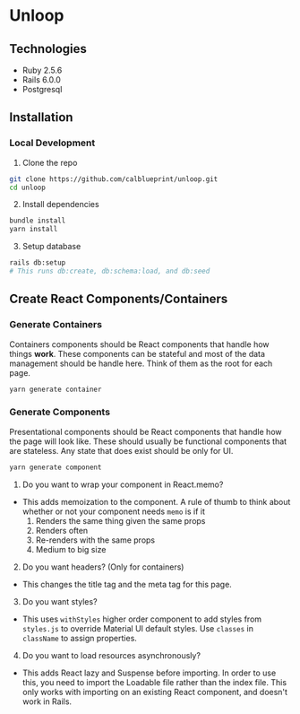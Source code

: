 # Unloop

## Technologies
* Ruby 2.5.6
* Rails 6.0.0
* Postgresql

## Installation
### Local Development
1. Clone the repo
```bash
git clone https://github.com/calblueprint/unloop.git
cd unloop
```
2. Install dependencies
```bash
bundle install
yarn install
```
3. Setup database
```bash
rails db:setup
# This runs db:create, db:schema:load, and db:seed
```

## Create React Components/Containers
### Generate Containers
Containers components should be React components that handle how things **work**. These components can be stateful and most of the data management should be handle here. Think of them as the root for each page.
```bash
yarn generate container
```
### Generate Components
Presentational components should be React components that handle how the page will look like. These should usually be functional components that are stateless. Any state that does exist should be only for UI.
```bash
yarn generate component
```
1. Do you want to wrap your component in React.memo?
  * This adds memoization to the component. A rule of thumb to think about whether or not your component needs `memo` is if it
    1. Renders the same thing given the same props
    2. Renders often
    3. Re-renders with the same props
    4. Medium to big size
2. Do you want headers? (Only for containers)
  * This changes the title tag and the meta tag for this page.
3. Do you want styles?
  * This uses `withStyles` higher order component to add styles from `styles.js` to override Material UI default styles. Use `classes` in `className` to assign properties.
4. Do you want to load resources asynchronously?
  * This adds React lazy and Suspense before importing. In order to use this, you need to import the Loadable file rather than the index file. This only works with importing on an existing React component, and doesn't work in Rails.
